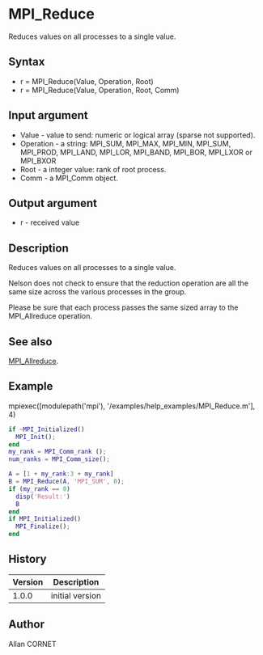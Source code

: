 

# MPI_Reduce

Reduces values on all processes to a single value.

## Syntax

- r = MPI_Reduce(Value, Operation, Root)
- r = MPI_Reduce(Value, Operation, Root, Comm)

## Input argument

 - Value - value to send: numeric or logical array (sparse not supported).
 - Operation - a string: MPI_SUM, MPI_MAX, MPI_MIN, MPI_SUM, MPI_PROD, MPI_LAND, MPI_LOR, MPI_BAND, MPI_BOR, MPI_LXOR or MPI_BXOR
 - Root - a integer value: rank of root process.
 - Comm - a MPI_Comm object.

## Output argument

 - r - received value

## Description


  <p>Reduces values on all processes to a single value.</p>
  <p>Nelson does not check to ensure that the reduction operation are all the same size across the various processes in the group.</p>
  <p>Please be sure that each process passes the same sized array to the MPI_Allreduce operation.</p>


## See also

[MPI_Allreduce](MPI_Allreduce.md).
## Example

mpiexec([modulepath('mpi'), '/examples/help_examples/MPI_Reduce.m'], 4)
```matlab
if ~MPI_Initialized()
  MPI_Init();
end
my_rank = MPI_Comm_rank ();
num_ranks = MPI_Comm_size();

A = [1 + my_rank:3 + my_rank]
B = MPI_Reduce(A, 'MPI_SUM', 0);
if (my_rank == 0)
  disp('Result:')
  B
end
if MPI_Initialized()
  MPI_Finalize();
end
```

## History

|Version|Description|
|------|------|
|1.0.0|initial version|


## Author

Allan CORNET




